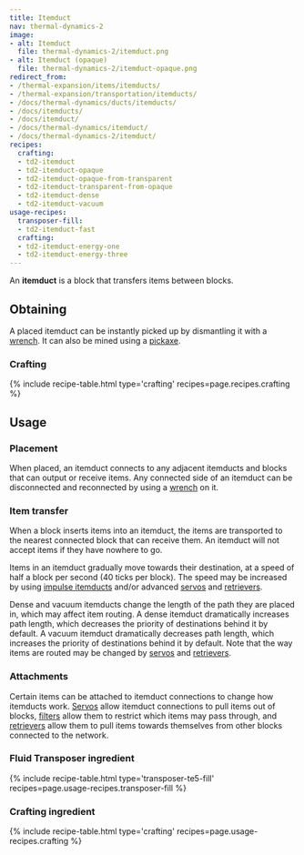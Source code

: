 ```yaml
---
title: Itemduct
nav: thermal-dynamics-2
image:
- alt: Itemduct
  file: thermal-dynamics-2/itemduct.png
- alt: Itemduct (opaque)
  file: thermal-dynamics-2/itemduct-opaque.png
redirect_from:
- /thermal-expansion/items/itemducts/
- /thermal-expansion/transportation/itemducts/
- /docs/thermal-dynamics/ducts/itemducts/
- /docs/itemducts/
- /docs/itemduct/
- /docs/thermal-dynamics/itemduct/
- /docs/thermal-dynamics-2/itemduct/
recipes:
  crafting:
  - td2-itemduct
  - td2-itemduct-opaque
  - td2-itemduct-opaque-from-transparent
  - td2-itemduct-transparent-from-opaque
  - td2-itemduct-dense
  - td2-itemduct-vacuum
usage-recipes:
  transposer-fill:
  - td2-itemduct-fast
  crafting:
  - td2-itemduct-energy-one
  - td2-itemduct-energy-three
---
```


An **itemduct** is a block that transfers items between blocks.


Obtaining
---------

A placed itemduct can be instantly picked up by dismantling it with a
[wrench](/docs/1.12/wrenches/). It can also be mined using a
[pickaxe](https://minecraft.gamepedia.com/Pickaxe).

### Crafting
{% include recipe-table.html type='crafting' recipes=page.recipes.crafting %}


Usage
-----

### Placement
When placed, an itemduct connects to any adjacent itemducts and blocks that can
output or receive items. Any connected side of an itemduct can be disconnected
and reconnected by using a [wrench](/docs/1.12/wrenches/) on it.

### Item transfer
When a block inserts items into an itemduct, the items are transported to the
nearest connected block that can receive them. An itemduct will not accept items
if they have nowhere to go.

Items in an itemduct gradually move towards their destination, at a speed of
half a block per second (40 ticks per block). The speed may be increased by
using [impulse itemducts](/docs/1.12/thermal-dynamics-2/impulse-itemduct/) and/or advanced
[servos](/docs/1.12/thermal-dynamics-2/servos/) and [retrievers](/docs/1.12/thermal-dynamics-2/retrievers/).

Dense and vacuum itemducts change the length of the path they are placed in,
which may affect item routing. A dense itemduct dramatically increases path
length, which decreases the priority of destinations behind it by default. A
vacuum itemduct dramatically decreases path length, which increases the priority
of destinations behind it by default. Note that the way items are routed may be
changed by [servos](/docs/1.12/thermal-dynamics-2/servos/) and [retrievers](/docs/1.12/thermal-dynamics-2/retrievers/).

### Attachments
Certain items can be attached to itemduct connections to change how itemducts
work. [Servos](/docs/1.12/thermal-dynamics-2/servos/) allow itemduct connections to pull items out of
blocks, [filters](/docs/1.12/thermal-dynamics-2/filters/) allow them to restrict which items may pass
through, and [retrievers](/docs/1.12/thermal-dynamics-2/retrievers/) allow them to pull items towards
themselves from other blocks connected to the network.

### Fluid Transposer ingredient
{% include recipe-table.html type='transposer-te5-fill' recipes=page.usage-recipes.transposer-fill %}

### Crafting ingredient
{% include recipe-table.html type='crafting' recipes=page.usage-recipes.crafting %}
